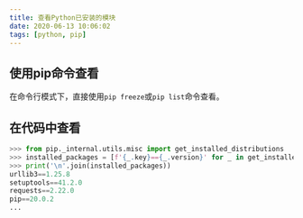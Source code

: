 ```yaml
---
title: 查看Python已安装的模块
date: 2020-06-13 10:06:02
tags: [python, pip]
---
```


## 使用pip命令查看

在命令行模式下，直接使用`pip freeze`或`pip list`命令查看。

## 在代码中查看

```python
>>> from pip._internal.utils.misc import get_installed_distributions
>>> installed_packages = [f'{_.key}=={_.version}' for _ in get_installed_distributions()]
>>> print('\n'.join(installed_packages))
urllib3==1.25.8
setuptools==41.2.0
requests==2.22.0
pip==20.0.2
...
```
